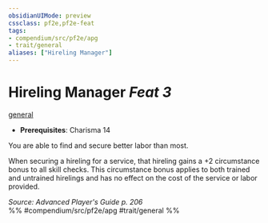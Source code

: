 ```yaml
---
obsidianUIMode: preview
cssclass: pf2e,pf2e-feat
tags:
- compendium/src/pf2e/apg
- trait/general
aliases: ["Hireling Manager"]
---
```

# Hireling Manager  *Feat 3*  
[general](../../Rules/traits/general.md)  

- **Prerequisites**: Charisma 14

You are able to find and secure better labor than most.

When securing a hireling for a service, that hireling gains a +2 circumstance bonus to all skill checks. This circumstance bonus applies to both trained and untrained hirelings and has no effect on the cost of the service or labor provided.

*Source: Advanced Player's Guide p. 206*  
%% #compendium/src/pf2e/apg #trait/general %%